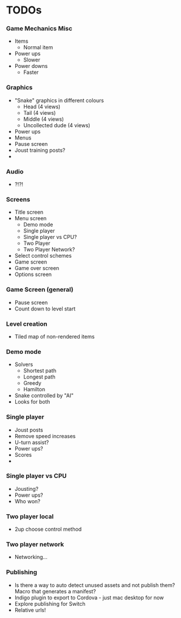 
# TODOs

### Game Mechanics Misc
- Items
  - Normal item
- Power ups
  - Slower
- Power downs
  - Faster
  
### Graphics
- "Snake" graphics in different colours
  - Head (4 views)
  - Tail (4 views)
  - Middle (4 views)
  - Uncollected dude (4 views)
- Power ups
- Menus
- Pause screen
- Joust training posts?
- 

### Audio
- ?!?!

### Screens
- Title screen
- Menu screen
  - Demo mode
  - Single player
  - Single player vs CPU?
  - Two Player
  - Two Player Network?
- Select control schemes
- Game screen
- Game over screen
- Options screen

### Game Screen (general)
- Pause screen
- Count down to level start

### Level creation
- Tiled map of non-rendered items

### Demo mode
- Solvers
  - Shortest path
  - Longest path
  - Greedy
  - Hamilton
- Snake controlled by "AI"
- Looks for both 

### Single player
- Joust posts
- Remove speed increases
- U-turn assist?
- Power ups?
- Scores
- 

### Single player vs CPU
- Jousting?
- Power ups?
- Who won?

### Two player local
- 2up choose control method

### Two player network
- Networking...



### Publishing
- Is there a way to auto detect unused assets and not publish them? Macro that generates a manifest?
- Indigo plugin to export to Cordova - just mac desktop for now
- Explore publishing for Switch
- Relative urls!